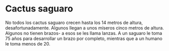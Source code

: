 # Cactus saguaro

No todos los cactus saguaro crecen hasta los 14 metros de altura,
desafortunadamente. Algunos llegan a unos míseros cinco metros de altura.
Algunos no tienen brazos- a esos se les llama lanzas. A un saguaro le toma 75
años para desarrollar un brazo por completo, mientras que a un humano le toma
menos de 20.
